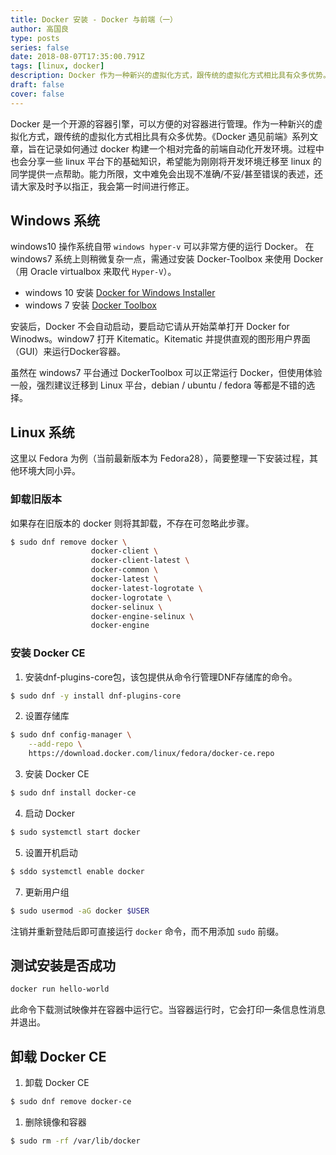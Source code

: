 ```yaml
---
title: Docker 安装 - Docker 与前端（一）
author: 高国良
type: posts
series: false
date: 2018-08-07T17:35:00.791Z
tags: [linux, docker]
description: Docker 作为一种新兴的虚拟化方式，跟传统的虚拟化方式相比具有众多优势。《Docker 与前端》系列文章，旨在记录如何通过 docker 构建一个相对完备的前端自动化开发环境。
draft: false 
cover: false
---
```


Docker 是一个开源的容器引擎，可以方便的对容器进行管理。作为一种新兴的虚拟化方式，跟传统的虚拟化方式相比具有众多优势。《Docker 遇见前端》系列文章，旨在记录如何通过 docker 构建一个相对完备的前端自动化开发环境。过程中也会分享一些 linux 平台下的基础知识，希望能为刚刚将开发环境迁移至 linux 的同学提供一点帮助。能力所限，文中难免会出现不准确/不妥/甚至错误的表述，还请大家及时予以指正，我会第一时间进行修正。

## Windows 系统

windows10 操作系统自带 `windows hyper-v` 可以非常方便的运行 Docker。 在 windows7 系统上则稍微复杂一点，需通过安装 Docker-Toolbox 来使用 Docker（用 Oracle virtualbox 来取代 `Hyper-V`）。

- windows 10 安装 [Docker for Windows Installer](https://download.docker.com/win/stable/Docker%20for%20Windows%20Installer.exe)
- windows 7 安装  [Docker Toolbox](https://docs.docker.com/toolbox/overview/)

安装后，Docker 不会自动启动，要启动它请从开始菜单打开 Docker for Winodws。window7 打开 Kitematic。Kitematic 并提供直观的图形用户界面（GUI）来运行Docker容器。

虽然在 windows7 平台通过 DockerToolbox 可以正常运行 Docker，但使用体验一般，强烈建议迁移到 Linux 平台，debian / ubuntu / fedora 等都是不错的选择。

## Linux 系统

这里以 Fedora 为例（当前最新版本为 Fedora28），简要整理一下安装过程，其他环境大同小异。

### 卸载旧版本

如果存在旧版本的 docker 则将其卸载，不存在可忽略此步骤。

```bash
$ sudo dnf remove docker \
                  docker-client \
                  docker-client-latest \
                  docker-common \
                  docker-latest \
                  docker-latest-logrotate \
                  docker-logrotate \
                  docker-selinux \
                  docker-engine-selinux \
                  docker-engine
```

### 安装 Docker CE

1. 安装dnf-plugins-core包，该包提供从命令行管理DNF存储库的命令。

```bash
$ sudo dnf -y install dnf-plugins-core
```

2. 设置存储库

```bash
$ sudo dnf config-manager \
    --add-repo \
    https://download.docker.com/linux/fedora/docker-ce.repo
```

3. 安装 Docker CE

```bash
$ sudo dnf install docker-ce
```

4.  启动 Docker

```bash
$ sudo systemctl start docker
```

5. 设置开机启动

```bash
$ sddo systemctl enable docker
```

7. 更新用户组

```bash
$ sudo usermod -aG docker $USER
```

注销并重新登陆后即可直接运行 `docker` 命令，而不用添加 `sudo` 前缀。

## 测试安装是否成功

```bash
docker run hello-world
```

此命令下载测试映像并在容器中运行它。当容器运行时，它会打印一条信息性消息并退出。

## 卸载 Docker CE

1. 卸载 Docker CE

```bash
$ sudo dnf remove docker-ce
```

1. 删除镜像和容器

```bash
$ sudo rm -rf /var/lib/docker
```

